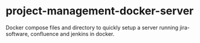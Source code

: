 # project-management-docker-server
Docker compose files and directory to quickly setup a server running jira-software, confluence and jenkins in docker.
